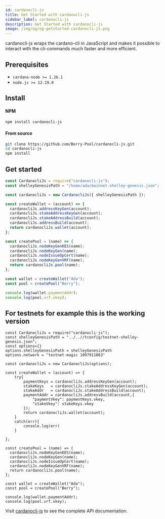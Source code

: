 ```yaml
---
id: cardanocli-js
title: Get Started with cardanocli-js
sidebar_label: cardanocli-js
description: Get Started with cardanocli-js
image: /img/og/og-getstarted-cardanocli-js.png
---
```


cardanocli-js wraps the cardano-cli in JavaScript and makes it possible to interact with the cli-commands much faster and more efficient.

## Prerequisites

- `cardano-node >= 1.26.1`
- `node.js >= 12.19.0`

## Install

#### NPM

```bash
npm install cardanocli-js
```

#### From source

```bash
git clone https://github.com/Berry-Pool/cardanocli-js.git
cd cardanocli-js
npm install
```

## Get started

```javascript
const CardanocliJs = require("cardanocli-js");
const shelleyGenesisPath = "/home/ada/mainnet-shelley-genesis.json";

const cardanocliJs = new CardanocliJs({ shelleyGenesisPath });

const createWallet = (account) => {
  cardanocliJs.addressKeyGen(account);
  cardanocliJs.stakeAddressKeyGen(account);
  cardanocliJs.stakeAddressBuild(account);
  cardanocliJs.addressBuild(account);
  return cardanocliJs.wallet(account);
};

const createPool = (name) => {
  cardanocliJs.nodeKeyGenKES(name);
  cardanocliJs.nodeKeyGen(name);
  cardanocliJs.nodeIssueOpCert(name);
  cardanocliJs.nodeKeyGenVRF(name);
  return cardanocliJs.pool(name);
};

const wallet = createWallet("Ada");
const pool = createPool("Berry");

console.log(wallet.paymentAddr);
console.log(pool.vrf.vkey);
```

## For testnets for example this is the working version

```
const CardanocliJs = require("cardanocli-js");
const shelleyGenesisPath = "../..//tconfig/testnet-shelley-genesis.json";
const options={}
options.shelleyGenesisPath = shelleyGenesisPath
options.network = "testnet-magic 1097911063"

const cardanocliJs = new CardanocliJs(options);

const createWallet = (account) => {
    try{
        paymentKeys = cardanocliJs.addressKeyGen(account);
        stakeKeys   = cardanocliJs.stakeAddressKeyGen(account);
        stakeAddr   = cardanocliJs.stakeAddressBuild(account);
        paymentAddr = cardanocliJs.addressBuild(account,{
            "paymentVkey": paymentKeys.vkey,
            "stakeVkey": stakeKeys.vkey
        });
        return cardanocliJs.wallet(account);
    }
    catch(err){
        console.log(err)
    }

};

const createPool = (name) => {
  cardanocliJs.nodeKeyGenKES(name);
  cardanocliJs.nodeKeyGen(name);
  cardanocliJs.nodeIssueOpCert(name);
  cardanocliJs.nodeKeyGenVRF(name);
  return cardanocliJs.pool(name);
};

const wallet = createWallet("Ada");
const pool = createPool("Berry");

console.log(wallet.paymentAddr);
console.log(pool.vrf.vkey);
```


Visit [cardanocli-js](https://github.com/miguelaeh/cardanocli-js/tree/main) to see the complete API documentation.
